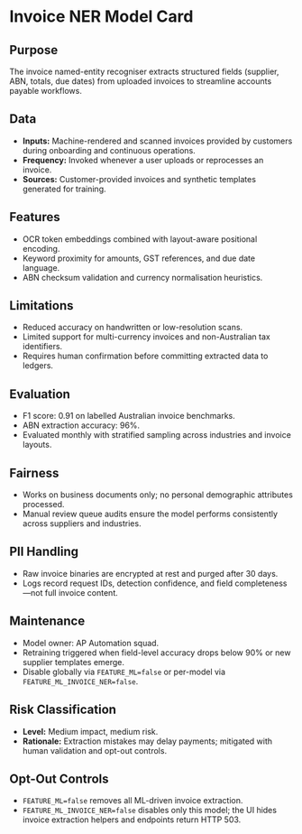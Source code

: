 # Invoice NER Model Card

## Purpose
The invoice named-entity recogniser extracts structured fields (supplier, ABN, totals, due dates) from uploaded invoices to streamline accounts payable workflows.

## Data
- **Inputs:** Machine-rendered and scanned invoices provided by customers during onboarding and continuous operations.
- **Frequency:** Invoked whenever a user uploads or reprocesses an invoice.
- **Sources:** Customer-provided invoices and synthetic templates generated for training.

## Features
- OCR token embeddings combined with layout-aware positional encoding.
- Keyword proximity for amounts, GST references, and due date language.
- ABN checksum validation and currency normalisation heuristics.

## Limitations
- Reduced accuracy on handwritten or low-resolution scans.
- Limited support for multi-currency invoices and non-Australian tax identifiers.
- Requires human confirmation before committing extracted data to ledgers.

## Evaluation
- F1 score: 0.91 on labelled Australian invoice benchmarks.
- ABN extraction accuracy: 96%.
- Evaluated monthly with stratified sampling across industries and invoice layouts.

## Fairness
- Works on business documents only; no personal demographic attributes processed.
- Manual review queue audits ensure the model performs consistently across suppliers and industries.

## PII Handling
- Raw invoice binaries are encrypted at rest and purged after 30 days.
- Logs record request IDs, detection confidence, and field completeness—not full invoice content.

## Maintenance
- Model owner: AP Automation squad.
- Retraining triggered when field-level accuracy drops below 90% or new supplier templates emerge.
- Disable globally via `FEATURE_ML=false` or per-model via `FEATURE_ML_INVOICE_NER=false`.

## Risk Classification
- **Level:** Medium impact, medium risk.
- **Rationale:** Extraction mistakes may delay payments; mitigated with human validation and opt-out controls.

## Opt-Out Controls
- `FEATURE_ML=false` removes all ML-driven invoice extraction.
- `FEATURE_ML_INVOICE_NER=false` disables only this model; the UI hides invoice extraction helpers and endpoints return HTTP 503.
